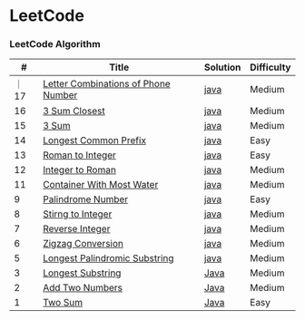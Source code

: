 
LeetCode
========

### LeetCode Algorithm


| # | Title | Solution | Difficulty |
|---| ----- | -------- | ---------- |
｜17| [Letter Combinations of Phone Number](https://leetcode.com/problems/letter-combinations-of-a-phone-number/) | [java](./algorithms/java/lettercombinationsofphonenumber/lettercombinephonenumber.java) | Medium |
|16| [3 Sum Closest](https://leetcode.com/problems/3sum-closest/) | [java](./algorithms/java/3sumclosest/sumcloset3.java) | Medium |
|15| [3 Sum](https://leetcode.com/problems/3sum/) | [java](./algorithms/java/3sum/threeSum.java) | Medium| 
|14| [Longest Common Prefix](https://leetcode.com/problems/longest-common-prefix/) | [java](./algorithms/java/longestcommonprefix/longestcommonprefix.java)| Easy |
|13| [Roman to Integer](https://leetcode.com/problems/roman-to-integer/) | [java](./algorithms/java/romantointeger/romanToInteger.java) | Easy | 
|12| [Integer to Roman](https://leetcode.com/problems/integer-to-roman/) | [java](./algorithms/java/integertoroman/integerToRoman.java) | Medium |
|11| [Container With Most Water](https://leetcode.com/problems/container-with-most-water/) | [java](./algorithms/java/containerwithmostwater/container.java) | Medium | 
|9| [Palindrome Number](https://leetcode.com/problems/palindrome-number/) | [java](./algorithms/java/palindromenumber/palindrome.java) | Easy |
|8| [Stirng to Integer](https://leetcode.com/problems/string-to-integer-atoi/) | [java](./algorithms/java/stirngtointeger/stringToInteger.java) | Medium|
|7| [Reverse Integer](https://leetcode.com/problems/reverse-integer/) | [java](./algorithms/java/reverseinteger/reverseInteger.java) | Medium |
|6| [Zigzag Conversion](https://leetcode.com/problems/zigzag-conversion/) |[java](./algorithms/java/zigzagconversion/zigzag.java) | Medium|
|5| [Longest Palindromic Substring](https://leetcode.com/problems/longest-palindromic-substring/) | [java](./algorithms/java/longestpalindromicsubstring/longestPalindromicSubstring.java) | Medium | 
|3| [Longest Substring](https://leetcode.com/problems/longest-substring-without-repeating-characters/) | [Java](./algorithms/java/longestsubstring/longestSubstring.java)|Medium|
|2| [Add Two Numbers](https://leetcode.com/problems/add-two-numbers) | [Java](./algorithms/java/addtwonumbers/addTwoNumbers.java)|Medium |
|1|[Two Sum](https://leetcode.com/problems/two-sum)| [Java](./algorithms/java/twosum/twoSum.java)|Easy|


